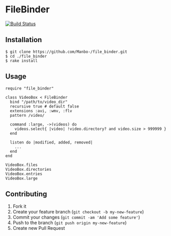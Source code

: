 # FileBinder
[![Build Status](https://travis-ci.org/Manbo-/file_binder.png)](https://travis-ci.org/Manbo-/file_binder)

## Installation
    $ git clone https://github.com/Manbo-/file_binder.git
    $ cd ./file_binder
    $ rake install

## Usage
    require "file_binder"
    
    class VideoBox < FileBinder
      bind "/path/to/video_dir"
      recursive true # default false
      extensions :avi, :wmv, :flv
      pattern /video/

      command :large, ->(videos) do
        videos.select{ |video| !video.directory? and video.size > 999999 }
      end

      listen do |modified, added, removed|
        ...
      end
    end
    
    VideoBox.files
    VideoBox.directories
    VideoBox.entries
    VideoBox.large

## Contributing

1. Fork it
2. Create your feature branch (`git checkout -b my-new-feature`)
3. Commit your changes (`git commit -am 'Add some feature'`)
4. Push to the branch (`git push origin my-new-feature`)
5. Create new Pull Request
